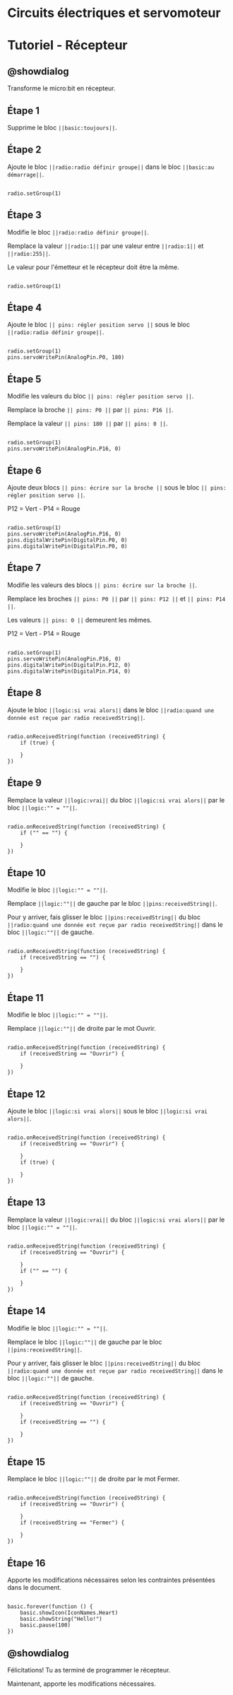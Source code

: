 # Circuits électriques et servomoteur

# Tutoriel - Récepteur

## @showdialog

Transforme le micro:bit en récepteur. 

## Étape 1

Supprime le bloc ``||basic:toujours||``.

## Étape 2

Ajoute le bloc ``||radio:radio définir groupe||`` dans le bloc ``||basic:au démarrage||``.

```blocks

radio.setGroup(1)

```

## Étape 3

Modifie le bloc ``||radio:radio définir groupe||``.

Remplace la valeur ``||radio:1||`` par une valeur entre  ``||radio:1||`` et  ``||radio:255||``.

Le valeur pour l'émetteur et le récepteur doit être la même.

```blocks

radio.setGroup(1)

```

## Étape 4

Ajoute le bloc ``|| pins: régler position servo ||`` sous le bloc ``||radio:radio définir groupe||``.

```blocks

radio.setGroup(1)
pins.servoWritePin(AnalogPin.P0, 180)
```

## Étape 5

Modifie les valeurs du bloc ``|| pins: régler position servo ||``.

Remplace la broche ``|| pins: P0 ||`` par ``|| pins: P16 ||``.

Remplace la valeur ``|| pins: 180 ||`` par ``|| pins: 0 ||``.

```blocks

radio.setGroup(1)
pins.servoWritePin(AnalogPin.P16, 0)

```

## Étape 6

Ajoute deux blocs ``|| pins: écrire sur la broche ||`` sous le bloc ``|| pins: régler position servo ||``.

P12 = Vert - P14 = Rouge

```blocks

radio.setGroup(1)
pins.servoWritePin(AnalogPin.P16, 0)
pins.digitalWritePin(DigitalPin.P0, 0)
pins.digitalWritePin(DigitalPin.P0, 0)

```

## Étape 7

Modifie les valeurs des blocs ``|| pins: écrire sur la broche ||``.

Remplace les broches ``|| pins: P0 ||`` par ``|| pins: P12 ||`` et ``|| pins: P14 ||``.

Les valeurs ``|| pins: 0 ||`` demeurent les mêmes.

P12 = Vert - P14 = Rouge

```blocks

radio.setGroup(1)
pins.servoWritePin(AnalogPin.P16, 0)
pins.digitalWritePin(DigitalPin.P12, 0)
pins.digitalWritePin(DigitalPin.P14, 0)

```

## Étape 8

Ajoute le bloc ``||logic:si vrai alors||`` dans le bloc ``||radio:quand une donnée est reçue par radio receivedString||``.

```blocks

radio.onReceivedString(function (receivedString) {
    if (true) {
        
    }
})

```

## Étape 9

Remplace la valeur ``||logic:vrai||`` du bloc ``||logic:si vrai alors||`` par le bloc ``||logic:"" = ""||``.

```blocks

radio.onReceivedString(function (receivedString) {
    if ("" == "") {
        
    }
})

```

## Étape 10

Modifie le bloc ``||logic:"" = ""||``.

Remplace ``||logic:""||`` de gauche par le bloc ``||pins:receivedString||``. 

Pour y arriver, fais glisser le bloc ``||pins:receivedString||`` du bloc ``||radio:quand une donnée est reçue par radio receivedString||`` dans le bloc ``||logic:""||`` de gauche.

```blocks

radio.onReceivedString(function (receivedString) {
    if (receivedString == "") {
        
    }
})

```

## Étape 11

Modifie le bloc ``||logic:"" = ""||``. 

Remplace ``||logic:""||`` de droite par le mot Ouvrir. 

```blocks

radio.onReceivedString(function (receivedString) {
    if (receivedString == "Ouvrir") {
        
    }
})

```

## Étape 12

Ajoute le bloc ``||logic:si vrai alors||`` sous le bloc ``||logic:si vrai alors||``.

```blocks

radio.onReceivedString(function (receivedString) {
    if (receivedString == "Ouvrir") {
        
    }
    if (true) {
        
    }
})

```

## Étape 13

Remplace la valeur ``||logic:vrai||`` du bloc ``||logic:si vrai alors||`` par le bloc ``||logic:"" = ""||``.

```blocks

radio.onReceivedString(function (receivedString) {
    if (receivedString == "Ouvrir") {
        
    }
    if ("" == "") {
        
    }
})

```

## Étape 14

Modifie le bloc ``||logic:"" = ""||``.

Remplace le bloc ``||logic:""||`` de gauche par le bloc ``||pins:receivedString||``. 

Pour y arriver, fais glisser le bloc ``||pins:receivedString||`` du bloc ``||radio:quand une donnée est reçue par radio receivedString||`` dans le bloc ``||logic:""||`` de gauche.

```blocks

radio.onReceivedString(function (receivedString) {
    if (receivedString == "Ouvrir") {
        
    }
    if (receivedString == "") {
        
    }
})

```

## Étape 15

Remplace le bloc ``||logic:""||`` de droite par le mot Fermer. 

```blocks

radio.onReceivedString(function (receivedString) {
    if (receivedString == "Ouvrir") {
        
    }
    if (receivedString == "Fermer") {
        
    }
})

```
## Étape 16 

Apporte les modifications nécessaires selon les contraintes présentées dans le document.

```blocks

basic.forever(function () {
    basic.showIcon(IconNames.Heart)
    basic.showString("Hello!")
    basic.pause(100)
})

```

## @showdialog 

Félicitations! Tu as terminé de programmer le récepteur.

Maintenant, apporte les modifications nécessaires.